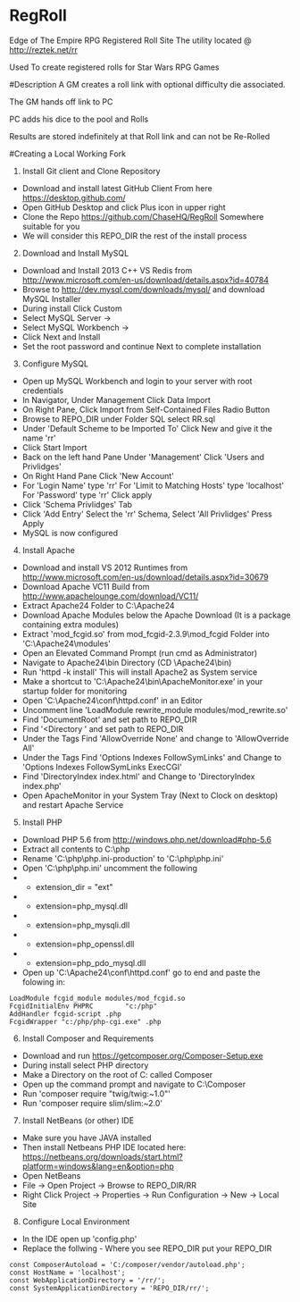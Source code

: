 # RegRoll
Edge of The Empire RPG Registered Roll Site
The utility located @ http://reztek.net/rr

Used To create registered rolls for Star Wars RPG Games

#Description
A GM creates a roll link with optional difficulty die associated.

The GM hands off link to PC

PC adds his dice to the pool and Rolls

Results are stored indefinitely at that Roll link and can not be Re-Rolled

#Creating a Local Working Fork

1. Install Git client and Clone Repository
 * Download and install latest GitHub Client From here https://desktop.github.com/
 * Open GitHub Desktop and click Plus icon in upper right
 * Clone the Repo https://github.com/ChaseHQ/RegRoll Somewhere suitable for you
 * We will consider this REPO_DIR the rest of the install process

2. Download and Install MySQL
 * Download and Install 2013 C++ VS Redis from http://www.microsoft.com/en-us/download/details.aspx?id=40784
 * Browse to http://dev.mysql.com/downloads/mysql/ and download MySQL Installer
 * During install Click Custom
 * Select MySQL Server ->
 * Select MySQL Workbench ->
 * Click Next and Install
 * Set the root password and continue Next to complete installation

3. Configure MySQL
 * Open up MySQL Workbench and login to your server with root credentials
 * In Navigator, Under Management Click Data Import
 * On Right Pane, Click Import from Self-Contained Files Radio Button
 * Browse to REPO_DIR under Folder SQL select RR.sql
 * Under 'Default Scheme to be Imported To' Click New and give it the name 'rr'
 * Click Start Import
 * Back on the left hand Pane Under 'Management' Click 'Users and Privlidges'
 * On Right Hand Pane Click 'New Account'
 * For 'Login Name' type 'rr' For 'Limit to Matching Hosts' type 'localhost' For 'Password' type 'rr' Click apply
 * Click 'Schema Privlidges' Tab
 * Click 'Add Entry' Select the 'rr' Schema, Select 'All Privlidges' Press Apply
 * MySQL is now configured

4. Install Apache
 * Download and install VS 2012 Runtimes from http://www.microsoft.com/en-us/download/details.aspx?id=30679
 * Download Apache VC11 Build from http://www.apachelounge.com/download/VC11/
 * Extract Apache24 Folder to C:\Apache24
 * Download Apache Modules below the Apache Download (It is a package containing extra modules)
 * Extract 'mod_fcgid.so' from mod_fcgid-2.3.9\mod_fcgid Folder into 'C:\Apache24\modules' 
 * Open an Elevated Command Prompt (run cmd as Administrator)
 * Navigate to Apache24\bin Directory (CD \Apache24\bin)
 * Run 'httpd -k install' This will install Apache2 as System service
 * Make a shortcut to 'C:\Apache24\bin\ApacheMonitor.exe' in your startup folder for monitoring
 * Open 'C:\Apache24\conf\httpd.conf' in an Editor 
 * Uncomment line 'LoadModule rewrite_module modules/mod_rewrite.so'
 * Find 'DocumentRoot' and set path to REPO_DIR
 * Find '<Directory ' and set path to REPO_DIR
 * Under the <Directory > Tags Find 'AllowOverride None' and change to 'AllowOverride All'
 * Under the <Directory > Tags Find 'Options Indexes FollowSymLinks' and Change to 'Options Indexes FollowSymLinks ExecCGI'
 * Find 'DirectoryIndex index.html' and Change to 'DirectoryIndex index.php'
 * Open ApacheMonitor in your System Tray (Next to Clock on desktop) and restart Apache Service

5. Install PHP
 * Download PHP 5.6 from http://windows.php.net/download#php-5.6
 * Extract all contents to C:\php
 * Rename 'C:\php\php.ini-production' to 'C:\php\php.ini'
 * Open 'C:\php\php.ini' uncomment the following
 * * extension_dir = "ext"
 * * extension=php_mysql.dll
 * * extension=php_mysqli.dll
 * * extension=php_openssl.dll
 * * extension=php_pdo_mysql.dll
 * Open up 'C:\Apache24\conf\httpd.conf' go to end and paste the folowing in:
```
LoadModule fcgid_module modules/mod_fcgid.so
FcgidInitialEnv PHPRC        "c:/php" 
AddHandler fcgid-script .php  
FcgidWrapper "c:/php/php-cgi.exe" .php  
```

6. Install Composer and Requirements
 * Download and run https://getcomposer.org/Composer-Setup.exe
 * During install select PHP directory
 * Make a Directory on the root of C: called Composer
 * Open up the command prompt and navigate to C:\Composer
 * Run 'composer require "twig/twig:~1.0"'
 * Run 'composer require slim/slim:~2.0'

7. Install NetBeans (or other) IDE
 * Make sure you have JAVA installed
 * Then install Netbeans PHP IDE located here: https://netbeans.org/downloads/start.html?platform=windows&lang=en&option=php
 * Open NetBeans
 * File -> Open Project -> Browse to REPO_DIR/RR
 * Right Click Project -> Properties -> Run Configuration -> New -> Local Site
 
8. Configure Local Environment
 * In the IDE open up 'config.php'
 * Replace the follwing - Where you see REPO_DIR put your REPO_DIR
 ```
const ComposerAutoload = 'C:/composer/vendor/autoload.php';
const HostName = 'localhost';
const WebApplicationDirectory = '/rr/';
const SystemApplicationDirectory = 'REPO_DIR/rr/';
``` 

